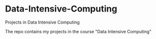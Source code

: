 # Data-Intensive-Computing
Projects in Data Intensive Computing

The repo contains my projects in the course "Data Intensive Computing"
